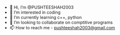 - 👋 Hi, I’m @PUSHTEESHAH2003
- 👀 I’m interested in coding
- 🌱 I’m currently learning c++, python
- 💞️ I’m looking to collaborate on comptitive programs
- 📫 How to reach me - pushteeshah2003@gmail.com

<!---
PUSHTEESHAH2003/PUSHTEESHAH2003 is a ✨ special ✨ repository because its `README.md` (this file) appears on your GitHub profile.
You can click the Preview link to take a look at your changes.
--->

